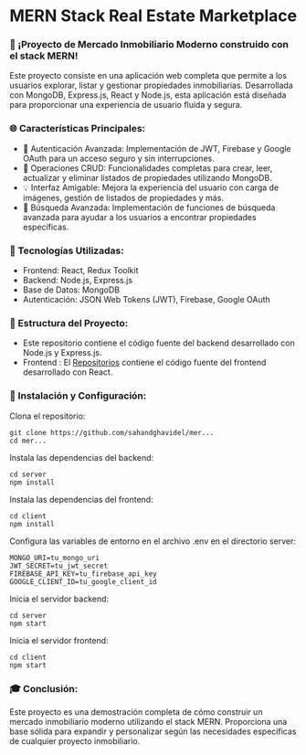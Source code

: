 # MERN Stack Real Estate Marketplace
### 🚀 ¡Proyecto de Mercado Inmobiliario Moderno construido con el stack MERN!

Este proyecto consiste en una aplicación web completa que permite a los usuarios explorar, listar y gestionar propiedades inmobiliarias. Desarrollada con MongoDB, Express.js, React y Node.js, esta aplicación está diseñada para proporcionar una experiencia de usuario fluida y segura.

### 🌐 Características Principales:

- 🔑 Autenticación Avanzada: Implementación de JWT, Firebase y Google OAuth para un acceso seguro y sin interrupciones.
- 🏡 Operaciones CRUD: Funcionalidades completas para crear, leer, actualizar y eliminar listados de propiedades utilizando MongoDB.
- 💡 Interfaz Amigable: Mejora la experiencia del usuario con carga de imágenes, gestión de listados de propiedades y más.
- 🚀 Búsqueda Avanzada: Implementación de funciones de búsqueda avanzada para ayudar a los usuarios a encontrar propiedades específicas.

### 📌 Tecnologías Utilizadas:

- Frontend: React, Redux Toolkit
- Backend: Node.js, Express.js
- Base de Datos: MongoDB
- Autenticación: JSON Web Tokens (JWT), Firebase, Google OAuth

### 📂 Estructura del Proyecto:

- Este repositorio contiene el código fuente del backend desarrollado con Node.js y Express.js.
- Frontend : El [Repositorios](https://github.com/JoaquinDalmasso/Inmobiliaria-React) contiene el código fuente del frontend desarrollado con React.

### 🔧 Instalación y Configuración:

Clona el repositorio:
```
git clone https://github.com/sahandghavidel/mer...
cd mer...
```
Instala las dependencias del backend:

```
cd server
npm install
```
Instala las dependencias del frontend:

```
cd client
npm install
```
Configura las variables de entorno en el archivo .env en el directorio server:

```
MONGO_URI=tu_mongo_uri
JWT_SECRET=tu_jwt_secret
FIREBASE_API_KEY=tu_firebase_api_key
GOOGLE_CLIENT_ID=tu_google_client_id
```
Inicia el servidor backend:

```
cd server
npm start
```
Inicia el servidor frontend:
```
cd client
npm start
```
### 🎓 Conclusión:

Este proyecto es una demostración completa de cómo construir un mercado inmobiliario moderno utilizando el stack MERN. Proporciona una base sólida para expandir y personalizar según las necesidades específicas de cualquier proyecto inmobiliario.

